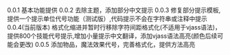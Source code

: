 0.0.1 基本功能提供
0.0.2 去除主题，添加部分中文提示
0.0.3 修复部分提示模板,提供一个提示单位代号功能（测试版）,代码提示不会在字符串或注释中提示
0.0.4(当前版本) 格式化缩进并暂时行移除字符间距格式化(不适用于vjass语法)，提供800个技能代号提示,增加小量提示中文翻译，添加vjass语法高亮(颜色后续可能会更改)
0.0.5 添加物品，魔法效果代号，完善格式化，提供方法高亮